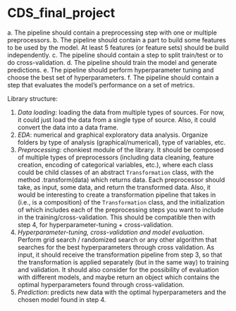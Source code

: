 # CDS_final_project

a. The pipeline should contain a preprocessing step with one or multiple preprocessors.
b. The pipeline should contain a part to build some features to be used by the model. At least 5
features (or feature sets) should be build independently.
c. The pipeline should contain a step to split train/test or to do cross-validation.
d. The pipeline should train the model and generate predictions.
e. The pipeline should perform hyperparameter tuning and choose the best set of hyperparameters.
f. The pipeline should contain a step that evaluates the model’s performance on a set of metrics.

Library structure:
1. *Data loading*: loading the data from multiple types of sources. For now, it could just load the data from a single type of source. Also, it could convert the data into a data frame.
2. *EDA*: numerical and graphical exploratory data analysis. Organize folders by type of analysis (graphical/numerical), type of variables, etc. 
3. *Preprocessing*: chonkiest module of the library. It should be composed of multiple types of preprocessors (including data cleaning, feature creation, encoding of categorical variables, etc.), where each class could be child classes of an abstract `Transformation` class, with the method .transform(data) which returns data. Each preprocessor should take, as input, some data, and return the transformed data. Also, it would be interesting to create a transformation pipeline that takes in (i.e., is a composition) of the `Transformation` class, and the initialization of which includes each of the preprocessing steps you want to include in the training/cross-validation. This should be compatible then with step 4, for hyperparameter-tuning + cross-validation.
4. *Hyperparameter-tuning, cross-validation and model evaluation*. Perform grid search / randomized search or any other algorithm that searches for the best hyperparameters through cross validation. As input, it should receive the transformation pipeline from step 3, so that the transformation is applied separately (but in the same way) to training and validation. It should also consider for the possibility of evaluation with different models, and maybe return an object which contains the optimal hyperparameters found through cross-validation.
5. *Prediction*: predicts new data with the optimal hyperparameters and the chosen model found in step 4. 
